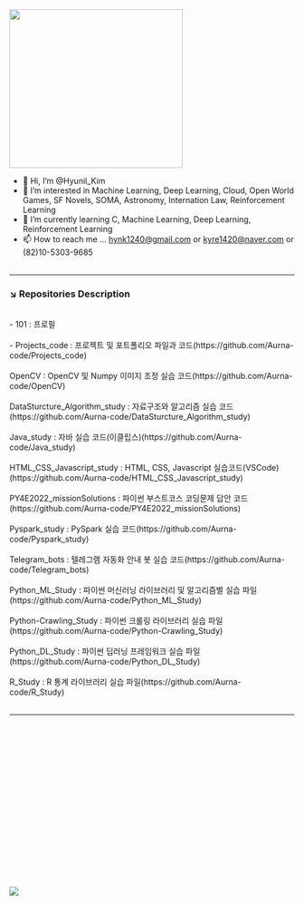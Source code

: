 <img src="https://github.com/Aurna-code/101/blob/main/Enguarde_DK_Barrel_Blast_artwork.jpg" height="280" width="306">

- 👋 Hi, I’m @Hyunil_Kim
- 👀 I’m interested in Machine Learning, Deep Learning, Cloud, Open World Games, SF Novels, SOMA, Astronomy, Internation Law, Reinforcement Learning
- 🌱 I’m currently learning C, Machine Learning, Deep Learning, Reinforcement Learning
- 📫 How to reach me ... hynk1240@gmail.com or kyre1420@naver.com or (82)10-5303-9685
<br><br>
___
### ↘️ Repositories Description
<br>
- 101 : 프로필<br><br>
- Projects_code : 프로젝트 및 포트폴리오 파일과 코드(https://github.com/Aurna-code/Projects_code)<br><br>
OpenCV : OpenCV 및 Numpy 이미지 조정 실습 코드(https://github.com/Aurna-code/OpenCV)<br><br>
DataSturcture_Algorithm_study : 자료구조와 알고리즘 실습 코드(https://github.com/Aurna-code/DataSturcture_Algorithm_study)<br><br>
Java_study : 자바 실습 코드(이클립스)(https://github.com/Aurna-code/Java_study)<br><br>
HTML_CSS_Javascript_study : HTML, CSS, Javascript 실습코드(VSCode)(https://github.com/Aurna-code/HTML_CSS_Javascript_study)<br><br>
PY4E2022_missionSolutions : 파이썬 부스트코스 코딩문제 답안 코드(https://github.com/Aurna-code/PY4E2022_missionSolutions)<br><br>
Pyspark_study : PySpark 실습 코드(https://github.com/Aurna-code/Pyspark_study)<br><br>
Telegram_bots : 텔레그램 자동화 안내 봇 실습 코드(https://github.com/Aurna-code/Telegram_bots)<br><br>
Python_ML_Study : 파이썬 머신러닝 라이브러리 및 알고리즘별 실습 파일(https://github.com/Aurna-code/Python_ML_Study)<br><br>
Python-Crawling_Study : 파이썬 크롤링 라이브러리 실습 파일(https://github.com/Aurna-code/Python-Crawling_Study)<br><br>
Python_DL_Study : 파이썬 딥러닝 프레임워크 실습 파일(https://github.com/Aurna-code/Python_DL_Study)<br><br>
R_Study : R 통계 라이브러리 실습 파일(https://github.com/Aurna-code/R_Study)<br><br>

___

<br>
<br><br><br><br><br><br><br><br><br><br><br><br><br><br><br><br>


<img src="https://github.com/Aurna-code/101/blob/main/turtleflower.png">
